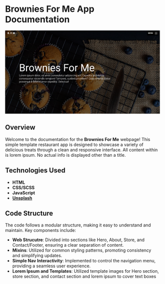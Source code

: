 # Brownies For Me App Documentation

![Webpage Display](Brownies%20For%20Me.png)

## Overview

Welcome to the documentation for the **Brownies For Me** webpage! This simple template restaurant app is designed to showcase a variety of delicious treats through a clean and responsive interface.
All content within is lorem ipsum. No actual info is displayed other than a title.

## Technologies Used

- **HTML** 
- **CSS/SCSS**
- **JavaScript**
- **[Unsplash](https://unsplash.com/)**

## Code Structure

The code follows a modular structure, making it easy to understand and maintain. Key components include:

- **Web Strucutre**: Divided into sections like Hero, About, Store, and Contact/Footer, ensuring a clear separation of content.
- **Mixins**: Utilized for common styling patterns, promoting consistency and simplifying updates.
- **Simple Nav Interactivity**: Implemented to control the navigation menu, providing a seamless user experience.
- **Lorem Ipsum and Templates**: Utilized template images for Hero section, store section, and contact section and lorem ipsum to cover text boxes 


